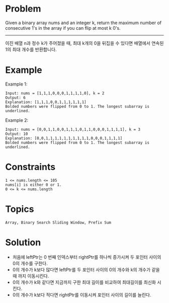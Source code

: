 # Problem
Given a binary array nums and an integer k, return the maximum number of consecutive 1's in the array if you can flip at most k 0's.

---

이진 배열 n과 정수 k가 주어졌을 때, 최대 k개의 0을 뒤집을 수 있다면 배열에서 연속된 1의 최대 개수를 반환합니다.

 

# Example
Example 1:

	Input: nums = [1,1,1,0,0,0,1,1,1,1,0], k = 2
	Output: 6
	Explanation: [1,1,1,0,0,1,1,1,1,1,1]
	Bolded numbers were flipped from 0 to 1. The longest subarray is underlined.
Example 2:

	Input: nums = [0,0,1,1,0,0,1,1,1,0,1,1,0,0,0,1,1,1,1], k = 3
	Output: 10
	Explanation: [0,0,1,1,1,1,1,1,1,1,1,1,0,0,0,1,1,1,1]
	Bolded numbers were flipped from 0 to 1. The longest subarray is underlined.
 

# Constraints

	1 <= nums.length <= 105
	nums[i] is either 0 or 1.
	0 <= k <= nums.length

# Topics
	Array, Binary Search Sliding Window, Prefix Sum

# Solution
- 처음에 leftPtr는 0 번째 인덱스부터 rightPtr를 하나씩 증가시켜 두 포인터 사이의 0의 개수를 구한다.
- 0의 개수가 k보다 많다면 leftPtr를 두 포인터 사이의 0의 개수와 k의 개수가 같을때 까지 이동시킨다.
- 0의 개수가 k와 같다면 지금까지 구한 최대 길이를 비교하여 최대길이를 최신화 시킨다.
- 0의 개수가 k보다 적다면 rightPtr를 이동시켜 포인터 사이의 길이를 늘린다.
